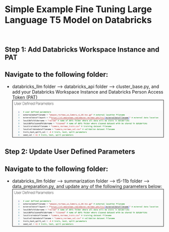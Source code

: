 # Simple Example Fine Tuning Large Language T5 Model on Databricks<br><br>

## Step 1: Add Databricks Workspace Instance and PAT
## Navigate to the following folder:
- databricks_llm folder --> databricks_api folder --> cluster_base.py, and add your Databricks Workspace Instance and Databricks Person Access Token (PAT)<br>
![databricks_instance_pat.png](/readme_images/user_parameters.png)

## Step 2: Update User Defined Parameters
## Navigate to the following folder: 
- databricks_llm folder --> summarization folder --> t5-11b folder --> data_preparation.py, and update any of the following parameters below:<br>
![user_parameters.png](/readme_images/user_parameters.png)